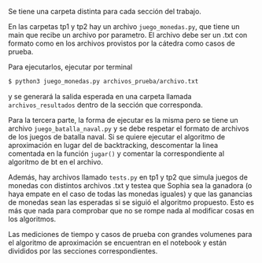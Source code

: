 Se tiene una carpeta distinta para cada sección del trabajo.

En las carpetas tp1 y tp2 hay un archivo `juego_monedas.py`, que tiene un main que recibe un archivo por parametro. El archivo debe ser un .txt con formato como en los archivos provistos por la cátedra como casos de prueba.

Para ejecutarlos, ejecutar por terminal 

```bash
$ python3 juego_monedas.py archivos_prueba/archivo.txt
```

y se generará la salida esperada en una carpeta llamada `archivos_resultados` dentro de la sección que corresponda.

Para la tercera parte, la forma de ejecutar es la misma pero se tiene un archivo `juego_batalla_naval.py` y se debe respetar el formato de archivos de los juegos de batalla naval. Si se quiere ejecutar el algoritmo de aproximación en lugar del de backtracking, descomentar la linea comentada en la función `jugar()` y comentar la correspondiente al algoritmo de bt en el archivo.

Además, hay archivos llamado `tests.py` en tp1 y tp2 que simula juegos de monedas con distintos archivos .txt y testea que Sophia sea la ganadora (o haya empate en el caso de todas las monedas iguales) y que las ganancias de monedas sean las esperadas si se siguió el algoritmo propuesto. Esto es más que nada para comprobar que no se rompe nada al modificar cosas en los algoritmos. 


Las mediciones de tiempo y casos de prueba con grandes volumenes para el algoritmo de aproximación se encuentran en el notebook y están divididos por las secciones correspondientes. 
